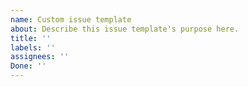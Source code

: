 ```yaml
---
name: Custom issue template
about: Describe this issue template's purpose here.
title: ''
labels: ''
assignees: ''
Done: ''
---
```



